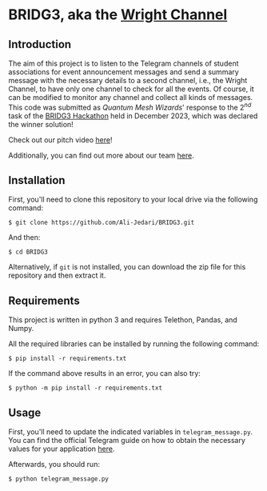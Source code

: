 # BRIDG3, aka the [Wright Channel](https://youtu.be/XZ81qaTwwkM?si=OyO69GG6fnEdHtEJ)

## Introduction
The aim of this project is to listen to the Telegram channels of student associations for event announcement messages and send a summary message with the necessary details to a second channel, i.e., the Wright Channel, to have only one channel to check for all the events. Of course, it can be modified to monitor any channel and collect all kinds of messages. This code was submitted as *Quantum Mesh Wizards*' response to the $2^{nd}$ task of the [BRIDG3 Hackathon](https://www.instagram.com/bridge.tampere/) held in December 2023, which was declared the winner solution!

Check out our pitch video [here](https://youtu.be/XZ81qaTwwkM?si=OyO69GG6fnEdHtEJ)!

Additionally, you can find out more about our team [here](https://www.linkedin.com/posts/activity-7139616011019886592-eZC_?utm_source=share&utm_medium=member_desktop&rcm=ACoAADVm4M0Bd7JQityYOVx5qGOdVS74AJPlGjU).

## Installation

First, you'll need to clone this repository to your local drive via the following command:
```shell
$ git clone https://github.com/Ali-Jedari/BRIDG3.git
```
And then:
```shell
$ cd BRIDG3
```

Alternatively, if `git` is not installed, you can download the zip file for this repository and then extract it.

## Requirements

This project is written in python 3 and requires Telethon, Pandas, and Numpy.

All the required libraries can be installed by running the following command:

```shell
$ pip install -r requirements.txt
```

If the command above results in an error, you can also try:

```shell
$ python -m pip install -r requirements.txt
```

## Usage

First, you'll need to update the indicated variables in `telegram_message.py`. You can find the official Telegram guide on how to obtain the necessary values for your application [here](https://core.telegram.org/api/obtaining_api_id).

Afterwards, you should run:

```shell
$ python telegram_message.py
```
